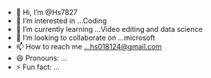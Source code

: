- 👋 Hi, I’m @Hs7827
- 👀 I’m interested in ...Coding  
- 🌱 I’m currently learning ...Video editing and data science
- 💞️ I’m looking to collaborate on ...microsoft 
- 📫 How to reach me ...hs018124@gmail.com
- 😄 Pronouns: ...
- ⚡ Fun fact: ...

<!---
Hs7827/Hs7827 is a ✨ special ✨ repository because its `README.md` (this file) appears on your GitHub profile.
You can click the Preview link to take a look at your changes.
--->

